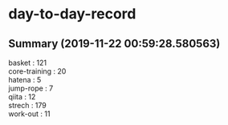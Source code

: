 # day-to-day-record  
## Summary  (2019-11-22 00:59:28.580563)  
basket : 121  
core-training : 20  
hatena : 5  
jump-rope : 7  
qiita : 12  
strech : 179  
work-out : 11  

